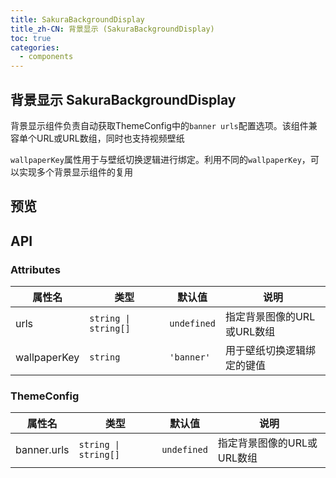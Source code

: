 ```yaml
---
title: SakuraBackgroundDisplay
title_zh-CN: 背景显示 (SakuraBackgroundDisplay)
toc: true
categories:
  - components
---
```


## 背景显示 SakuraBackgroundDisplay

背景显示组件负责自动获取ThemeConfig中的`banner urls`配置选项。该组件兼容单个URL或URL数组，同时也支持视频壁纸

`wallpaperKey`属性用于与壁纸切换逻辑进行绑定。利用不同的`wallpaperKey`，可以实现多个背景显示组件的复用

## 预览

<SakuraBackgroundDisplayPG />

## API

### Attributes

| 属性名 | 类型 | 默认值 | 说明 |
| --- | --- | --- | --- |
| urls | `string \| string[]` | `undefined` | 指定背景图像的URL或URL数组 |
| wallpaperKey | `string` | `'banner'` | 用于壁纸切换逻辑绑定的键值 |

### ThemeConfig

| 属性名 | 类型 | 默认值 | 说明 |
| --- | --- | --- | --- |
| banner.urls | `string \| string[]` | `undefined` | 指定背景图像的URL或URL数组 |
